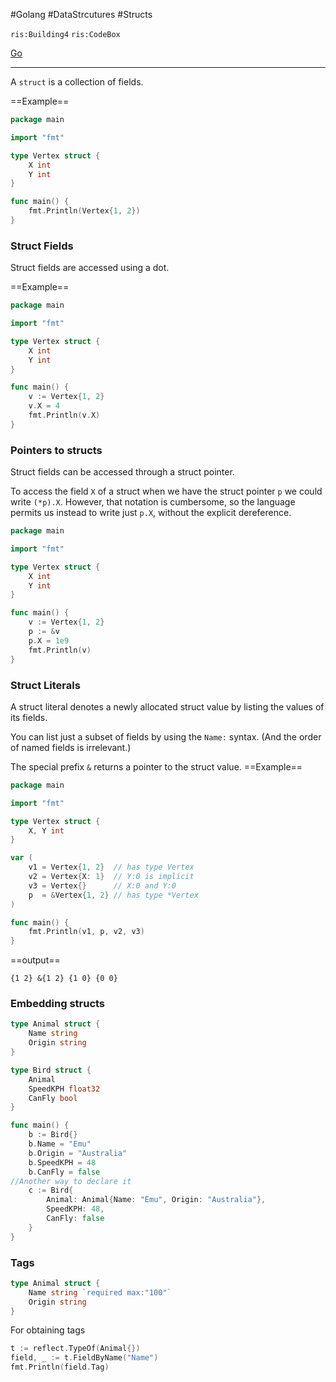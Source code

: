 #Golang #DataStrcutures #Structs

`ris:Building4` `ris:CodeBox`

[Go](Go.md)

---
A `struct` is a collection of fields.

==Example==
```go
package main

import "fmt"

type Vertex struct {
	X int
	Y int
}

func main() {
	fmt.Println(Vertex{1, 2})
}
```

### Struct Fields

Struct fields are accessed using a dot.

==Example==
```go
package main

import "fmt"

type Vertex struct {
	X int
	Y int
}

func main() {
	v := Vertex{1, 2}
	v.X = 4
	fmt.Println(v.X)
}
```

### Pointers to structs

Struct fields can be accessed through a struct pointer.

To access the field `X` of a struct when we have the struct pointer `p` we could write `(*p).X`. However, that notation is cumbersome, so the language permits us instead to write just `p.X`, without the explicit dereference.

```go
package main

import "fmt"

type Vertex struct {
	X int
	Y int
}

func main() {
	v := Vertex{1, 2}
	p := &v
	p.X = 1e9
	fmt.Println(v)
}
```


### Struct Literals

A struct literal denotes a newly allocated struct value by listing the values of its fields.

You can list just a subset of fields by using the `Name:` syntax. (And the order of named fields is irrelevant.)

The special prefix `&` returns a pointer to the struct value.
==Example==
```go
package main

import "fmt"

type Vertex struct {
	X, Y int
}

var (
	v1 = Vertex{1, 2}  // has type Vertex
	v2 = Vertex{X: 1}  // Y:0 is implicit
	v3 = Vertex{}      // X:0 and Y:0
	p  = &Vertex{1, 2} // has type *Vertex
)

func main() {
	fmt.Println(v1, p, v2, v3)
}
```
==output==
```
{1 2} &{1 2} {1 0} {0 0}
```


### Embedding structs

```go
type Animal struct {
	Name string
	Origin string
}

type Bird struct {
	Animal
	SpeedKPH float32
	CanFly bool
}

func main() {
	b := Bird{}
	b.Name = "Emu"
	b.Origin = "Australia"
	b.SpeedKPH = 48
	b.CanFly = false
//Another way to declare it
	c := Bird{
		Animal: Animal{Name: "Emu", Origin: "Australia"},
		SpeedKPH: 48,
		CanFly: false
	}
}
```


### Tags
```go
type Animal struct {
	Name string `required max:"100"`
	Origin string
}
```

For obtaining tags
```go
t := reflect.TypeOf(Animal{})
field, _ := t.FieldByName("Name")
fmt.Println(field.Tag)
```